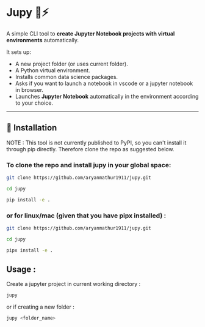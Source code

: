 # Jupy 📝⚡

A simple CLI tool to **create Jupyter Notebook projects with virtual environments** automatically.  

It sets up:  
- A new project folder (or uses current folder).  
- A Python virtual environment.  
- Installs common data science packages.
- Asks if you want to launch a notebook in vscode or a jupyter notebook in browser.
- Launches **Jupyter Notebook** automatically in the environment according to your choice.  

---

## 🚀 Installation

NOTE : This tool is not currently published to PyPI, so you can't install it through pip directly. Therefore clone the repo as suggested below.

### To clone the repo and install jupy in your global space: 

```bash
git clone https://github.com/aryanmathur1911/jupy.git

cd jupy

pip install -e .
```
### or for linux/mac (given that you have pipx installed) :

```bash
git clone https://github.com/aryanmathur1911/jupy.git

cd jupy

pipx install -e .
```
## Usage :
Create a  jupyter project in current working directory :

```bash
jupy
```

or if creating a new folder : 

```bash
jupy <folder_name>
```


